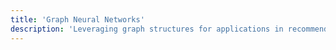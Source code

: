 ```yaml
---
title: 'Graph Neural Networks'
description: 'Leveraging graph structures for applications in recommendation systems and fraud detection.'
---
```

